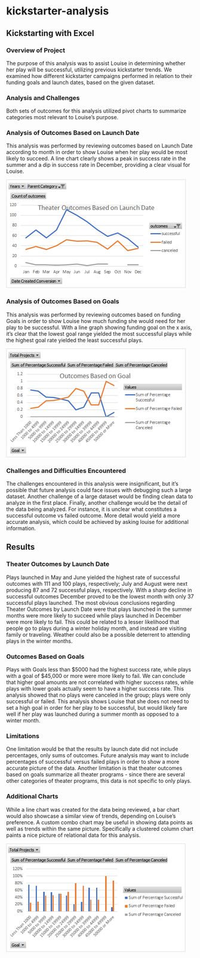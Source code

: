 # kickstarter-analysis
## Kickstarting with Excel

### Overview of Project
	
The purpose of this analysis was to assist Louise in determining whether her play will be successful, utilizing previous kickstarter trends. We examined how different kickstarter campaigns performed in relation to their funding goals and launch dates, based on the given dataset.

### Analysis and Challenges
	
Both sets of outcomes for this analysis utilized pivot charts to summarize categories most relevant to Louise’s purpose.

### Analysis of Outcomes Based on Launch Date
	
This analysis was performed by reviewing outcomes based on Launch Date according to month in order to show Louise when her play would be most likely to succeed. A line chart clearly shows a peak in success rate in the summer and a dip in success rate in December, providing a clear visual for Louise.
	
![theater_outcomes_vs_launch](Resources/theater_outcomes_vs_launch.png)

### Analysis of Outcomes Based on Goals
	
This analysis was performed by reviewing outcomes based on funding Goals in order to show Louise how much funding she would need for her play to be successful. With a line graph showing funding goal on the x axis, it’s clear that the lowest goal range yielded the most successful plays while the highest goal rate yielded the least successful plays.
	
![outcomes_vs_goals](Resources/outcomes_vs_goals.png)

### Challenges and Difficulties Encountered
	
The challenges encountered in this analysis were insignificant, but it’s possible that future analysis could face issues with debugging such a large dataset. Another challenge of a large dataset would be finding clean data to analyze in the first place. Finally, another challenge would be the detail of the data being analyzed. For instance, it is unclear what constitutes a successful outcome vs failed outcome. More detail would yield a more accurate analysis, which could be achieved by asking louise for additional information.

## Results

### Theater Outcomes by Launch Date
	
Plays launched in May and June yielded the highest rate of successful outcomes with 111 and 100 plays, respectively; July and August were next producing 87 and 72 successful plays, respectively. With a sharp decline in successful outcomes December proved to be the lowest month with only 37 successful plays launched. The most obvious conclusions regarding Theater Outcomes by Launch Date were that plays launched in the summer months were more likely to succeed while plays launched in December were more likely to fail. This could be related to a lesser likelihood that people go to plays during a winter holiday month, and instead are visiting family or traveling. Weather could also be a possible deterrent to attending plays in the winter months.
	
### Outcomes Based on Goals
	
Plays with Goals less than $5000 had the highest success rate, while plays with a goal of $45,000 or more were more likely to fail. We can conclude that higher goal amounts are not correlated with higher success rates, while plays with lower goals actually seem to have a higher success rate. This analysis showed that no plays were canceled in the group; plays were only successful or failed. This analysis shows Louise that she does not need to set a high goal in order for her play to be successful, but would likely fare well if her play was launched during a summer month as opposed to a winter month.
	
### Limitations

One limitation would be that the results by launch date did not include percentages, only sums of outcomes. Future analysis may want to include percentages of successful versus failed plays in order to show a more accurate picture of the data. Another limitation is that theater outcomes based on goals summarize all theater programs - since there are several other categories of theater programs, this data is not specific to only plays.
	
### Additional Charts
	
While a line chart was created for the data being reviewed, a bar chart would also showcase a similar view of trends, depending on Louise’s preference. A custom combo chart may be useful in showing data points as well as trends within the same picture. Specifically a clustered column chart paints a nice picture of relational data for this analysis. 
	
![outcome_vs_goals_cluster](Resources/outcome_vs_goals_cluster.png)
